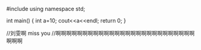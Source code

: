 #include<iostream>
using namespace std;

int main()
{
    int a=10;
    cout<<a<<endl;
    return 0;
}


//刘雯啊  miss you
//啊啊啊啊啊啊啊啊啊啊啊啊啊啊啊啊啊啊啊啊啊啊啊啊啊啊啊啊啊
